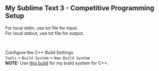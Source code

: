 ## My Sublime Text 3 - Competitive Programming Setup

For local stdin, use txt file for input.\
For local stdout, use txt file for output.

<br>

Configure the C++ Build Settings\
`Tools` > `Build System` > `New Build System`
<br>
**NOTE:** Use [this build](https://github.com/genebit/my-configurations/tree/main/sublime%20text) for my build system for C++.